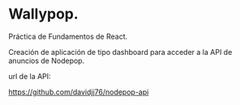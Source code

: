 # Wallypop.

Práctica de Fundamentos de React.

Creación de aplicación de tipo dashboard para acceder a la API de anuncios de Nodepop.

url de la API:

https://github.com/davidjj76/nodepop-api
